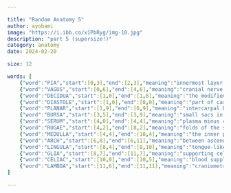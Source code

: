 ```yaml
---

title: "Random Anatomy 5"
author: ayobami
image: "https://i.ibb.co/x1PbRyg/img-10.jpg"
description: "part 5 (supersize!)"
category: anatomy
date: 2024-02-20

size: 12

words: [
    {"word":"PIA","start":[0,3],"end":[2,3],"meaning":"innermost layer of the meninges"},
    {"word":"VAGUS","start":[0,6],"end":[4,6],"meaning":"cranial nerve X"},
    {"word":"DECIDUA","start":[1,0],"end":[1,6],"meaning":"the modified endometrium during pregnancy"},
    {"word":"DIASTOLE","start":[1,0],"end":[8,0],"meaning":"part of cardiac cycle while the heart fills with blood"},
    {"word":"PLANAR","start":[1,9],"end":[6,9],"meaning":"intercarpal bones articulate via ______ joint?"},
    {"word":"BURSA","start":[3,5],"end":[3,9],"meaning":"small sacs in joints that reduce friction during motion"},
    {"word":"SERUM","start":[4,0],"end":[4,4],"meaning":"plasma minus clotting factors"},
    {"word":"RUGAE","start":[4,2],"end":[8,2],"meaning":"folds of the stomach"},
    {"word":"MEDULLA","start":[4,4],"end":[10,4],"meaning":"the inner part of a suprarenal gland"},
    {"word":"ARCH","start":[6,8],"end":[6,11],"meaning":"between ascending and descending aorta; the aortic ____"},
    {"word":"LINGULA","start":[8,4],"end":[8,10],"meaning":"tongue-like structure in the left lung"},
    {"word":"GLIA","start":[8,7],"end":[11,7],"meaning":"supporting cells in the nervous system"},
    {"word":"CELIAC","start":[10,0],"end":[10,5],"meaning":"blood supply to the foregut; _____ trunk"},
    {"word":"LAMBDA","start":[11,6],"end":[11,11],"meaning":"craniometric point formed by the parietal bones and occipital bone"}
]

---
```

